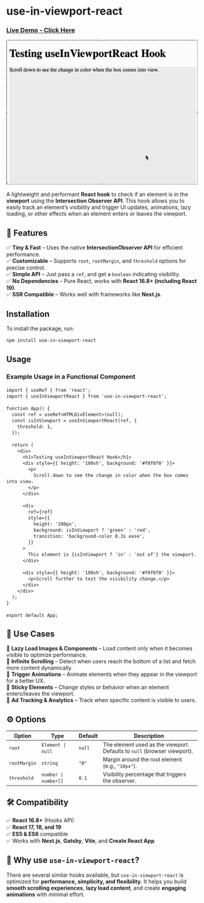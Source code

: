 # use-in-viewport-react

### **[Live Demo - Click Here](https://stackblitz.com/edit/vitejs-vite-xwfgh6ze?file=src%2FApp.tsx)**

![](https://github.com/prajwl-dh/use-in-viewport-react/blob/main/demo.gif)

A lightweight and performant **React hook** to check if an element is in the **viewport** using the **Intersection Observer API**. This hook allows you to easily track an element’s visibility and trigger UI updates, animations, lazy loading, or other effects when an element enters or leaves the viewport.

## 🚀 Features

✅ **Tiny & Fast** – Uses the native **IntersectionObserver API** for efficient performance.  
✅ **Customizable** – Supports `root`, `rootMargin`, and `threshold` options for precise control.  
✅ **Simple API** – Just pass a `ref`, and get a `boolean` indicating visibility.  
✅ **No Dependencies** – Pure React, works with **React 16.8+ (including React 19)**.  
✅ **SSR Compatible** – Works well with frameworks like **Next.js**.

## Installation

To install the package, run:

```bash
npm install use-in-viewport-react
```

## Usage

### Example Usage in a Functional Component

```tsx
import { useRef } from 'react';
import { useInViewportReact } from 'use-in-viewport-react';

function App() {
  const ref = useRef<HTMLDivElement>(null);
  const isInViewport = useInViewportReact(ref, {
    threshold: 1,
  });

  return (
    <div>
      <h1>Testing useInViewportReact Hook</h1>
      <div style={{ height: '100vh', background: '#f0f0f0' }}>
        <p>
          Scroll down to see the change in color when the box comes into view.
        </p>
      </div>

      <div
        ref={ref}
        style={{
          height: '200px',
          background: isInViewport ? 'green' : 'red',
          transition: 'background-color 0.3s ease',
        }}
      >
        This element is {isInViewport ? 'in' : 'out of'} the viewport.
      </div>

      <div style={{ height: '100vh', background: '#f0f0f0' }}>
        <p>Scroll further to test the visibility change.</p>
      </div>
    </div>
  );
}

export default App;
```

## 📌 Use Cases

🔹 **Lazy Load Images & Components** – Load content only when it becomes visible to optimize performance.  
🔹 **Infinite Scrolling** – Detect when users reach the bottom of a list and fetch more content dynamically.  
🔹 **Trigger Animations** – Animate elements when they appear in the viewport for a better UX.  
🔹 **Sticky Elements** – Change styles or behavior when an element enters/leaves the viewport.  
🔹 **Ad Tracking & Analytics** – Track when specific content is visible to users.

## ⚙️ Options

| Option       | Type                 | Default | Description                                                              |
| ------------ | -------------------- | ------- | ------------------------------------------------------------------------ |
| `root`       | `Element \| null`    | `null`  | The element used as the viewport. Defaults to `null` (browser viewport). |
| `rootMargin` | `string`             | `"0"`   | Margin around the root element (e.g., `"10px"`).                         |
| `threshold`  | `number \| number[]` | `0.1`   | Visibility percentage that triggers the observer.                        |

## 🛠️ Compatibility

✅ **React 16.8+** (Hooks API)  
✅ **React 17, 18, and 19**  
✅ **ES5 & ES6** compatible  
✅ Works with **Next.js**, **Gatsby**, **Vite**, and **Create React App**

## 🌟 Why use `use-in-viewport-react`?

There are several similar hooks available, but `use-in-viewport-react` is optimized for **performance, simplicity, and flexibility**. It helps you build **smooth scrolling experiences**, **lazy load content**, and create **engaging animations** with minimal effort.
